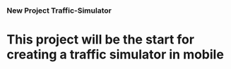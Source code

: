 ### New Project Traffic-Simulator

# This project will be the start for creating a traffic simulator in mobile
